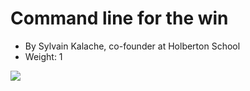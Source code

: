 # Command line for the win

- By Sylvain Kalache, co-founder at Holberton School
- Weight: 1

![](https://s3.amazonaws.com/intranet-projects-files/holbertonschool-sysadmin_devops/324/06AChAO.png)
